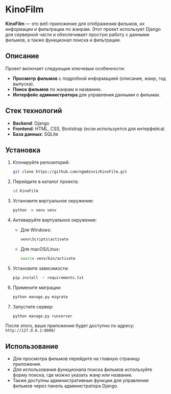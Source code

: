 # KinoFilm

**KinoFilm** — это веб-приложение для отображения фильмов, их информации и фильтрации по жанрам. Этот проект использует Django для серверной части и обеспечивает простую работу с данными фильмов, а также функционал поиска и фильтрации.

## Описание

Проект включает следующие ключевые особенности:
- **Просмотр фильмов** с подробной информацией (описание, жанр, год выпуска).
- **Поиск фильмов** по жанрам и названию.
- **Интерфейс администратора** для управления данными о фильмах.


## Стек технологий

- **Backend**: Django
- **Frontend**: HTML, CSS, Bootstrap (если используется для интерфейса)
- **База данных**: SQLite

## Установка

1. Клонируйте репозиторий:
    ```bash
    git clone https://github.com/ngmdznv1/KinoFilm.git
    ```

2. Перейдите в каталог проекта:
    ```bash
    cd KinoFilm
    ```

3. Установите виртуальное окружение:
    ```bash
    python -m venv venv
    ```

4. Активируйте виртуальное окружение:
    - Для Windows:
      ```bash
      venv\Scripts\activate
      ```
    - Для macOS/Linux:
      ```bash
      source venv/bin/activate
      ```

5. Установите зависимости:
    ```bash
    pip install -r requirements.txt
    ```

6. Примените миграции:
    ```bash
    python manage.py migrate
    ```

7. Запустите сервер:
    ```bash
    python manage.py runserver
    ```

После этого, ваше приложение будет доступно по адресу: `http://127.0.0.1:8000/`

## Использование

- Для просмотра фильмов перейдите на главную страницу приложения.
- Для использования функционала поиска фильмов используйте форму поиска, где можно указать жанр или название.
- Также доступны административные функции для управления фильмов через панель администратора Django.


